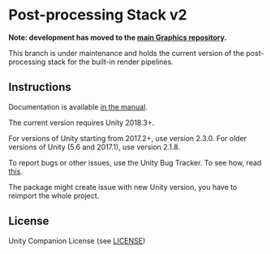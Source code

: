 # Post-processing Stack v2

**Note: development has moved to the [main Graphics repository](https://github.com/Unity-Technologies/Graphics).**

This branch is under maintenance and holds the current version of the post-processing stack for the built-in render pipelines.

Instructions
------------

Documentation is available [in the manual](https://docs.unity3d.com/Packages/com.unity.postprocessing@latest/index.html).

The current version requires Unity 2018.3+. 

For versions of Unity starting from 2017.2+, use version 2.3.0. For older versions of Unity (5.6 and 2017.1), use version 2.1.8.

To report bugs or other issues, use the Unity Bug Tracker. To see how, read [this](https://unity3d.com/unity/qa/bug-reporting).

The package might create issue with new Unity version, you have to reimport the whole project.

License
-------

Unity Companion License (see [LICENSE](LICENSE.md))
